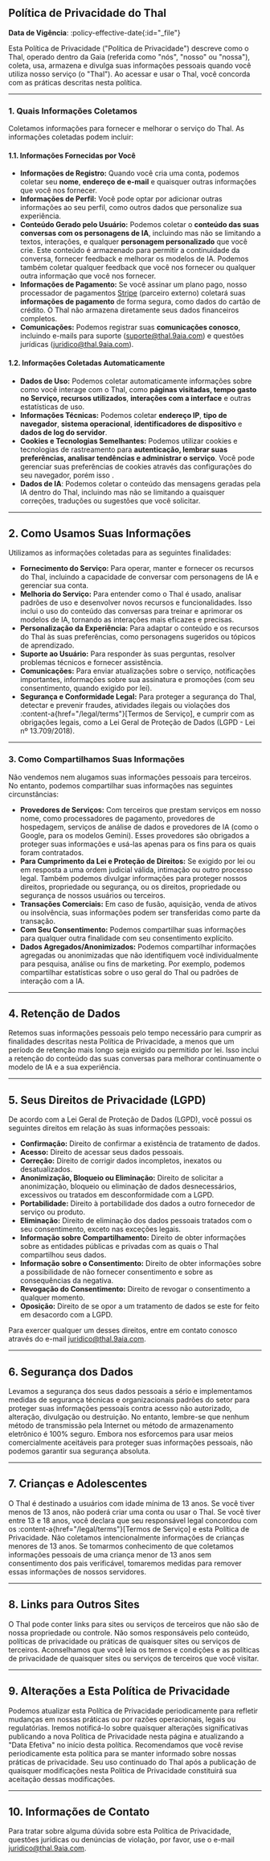 ## Política de Privacidade do Thal

**Data de Vigência**: :policy-effective-date{:id="_file"}

Esta Política de Privacidade ("Política de Privacidade") descreve como o Thal, operado dentro da Gaia (referida como "nós", "nosso" ou "nossa"), coleta, usa, armazena e divulga suas informações pessoais quando você utiliza nosso serviço (o "Thal"). Ao acessar e usar o Thal, você concorda com as práticas descritas nesta política.

---

### 1. Quais Informações Coletamos

Coletamos informações para fornecer e melhorar o serviço do Thal. As informações coletadas podem incluir:

#### 1.1. Informações Fornecidas por Você

* **Informações de Registro:** Quando você cria uma conta, podemos coletar seu **nome**, **endereço de e-mail** e quaisquer outras informações que você nos fornecer.
* **Informações de Perfil:** Você pode optar por adicionar outras informações ao seu perfil, como outros dados que personalize sua experiência.
* **Conteúdo Gerado pelo Usuário:** Podemos coletar o **conteúdo das suas conversas com os personagens de IA**, incluindo mas não se limitando a textos, interações, e qualquer **personagem personalizado** que você crie. Este conteúdo é armazenado para permitir a continuidade da conversa, fornecer feedback e melhorar os modelos de IA. Podemos também coletar qualquer feedback que você nos fornecer ou qualquer outra informação que você nos fornecer.
* **Informações de Pagamento:** Se você assinar um plano pago, nosso processador de pagamentos [Stripe](https://stripe.com/br/privacy) (parceiro externo) coletará suas **informações de pagamento** de forma segura, como dados do cartão de crédito. O Thal não armazena diretamente seus dados financeiros completos.
* **Comunicações:** Podemos registrar suas **comunicações conosco**, incluindo e-mails para suporte ([suporte@thal.9aia.com](mailto:suporte@thal.9aia.com)) e questões jurídicas ([juridico@thal.9aia.com](mailto:juridico@thal.9aia.com)).

#### 1.2. Informações Coletadas Automaticamente

* **Dados de Uso:** Podemos coletar automaticamente informações sobre como você interage com o Thal, como **páginas visitadas, tempo gasto no Serviço, recursos utilizados**, **interações com a interface** e outras estatísticas de uso.
* **Informações Técnicas:** Podemos coletar **endereço IP**, **tipo de navegador**, **sistema operacional**, **identificadores de dispositivo** e **dados de log do servidor**.
* **Cookies e Tecnologias Semelhantes:** Podemos utilizar cookies e tecnologias de rastreamento para **autenticação, lembrar suas preferências, analisar tendências e administrar o serviço**. Você pode gerenciar suas preferências de cookies através das configurações do seu navegador, porém isso .
* **Dados de IA**: Podemos coletar o conteúdo das mensagens geradas pela IA dentro do Thal, incluindo mas não se limitando a quaisquer correções, traduções ou sugestões que você solicitar.

---

## 2. Como Usamos Suas Informações

Utilizamos as informações coletadas para as seguintes finalidades:

* **Fornecimento do Serviço:** Para operar, manter e fornecer os recursos do Thal, incluindo a capacidade de conversar com personagens de IA e gerenciar sua conta.
* **Melhoria do Serviço:** Para entender como o Thal é usado, analisar padrões de uso e desenvolver novos recursos e funcionalidades. Isso inclui o uso do conteúdo das conversas para treinar e aprimorar os modelos de IA, tornando as interações mais eficazes e precisas.
* **Personalização da Experiência:** Para adaptar o conteúdo e os recursos do Thal às suas preferências, como personagens sugeridos ou tópicos de aprendizado.
* **Suporte ao Usuário:** Para responder às suas perguntas, resolver problemas técnicos e fornecer assistência.
* **Comunicações:** Para enviar atualizações sobre o serviço, notificações importantes, informações sobre sua assinatura e promoções (com seu consentimento, quando exigido por lei).
* **Segurança e Conformidade Legal:** Para proteger a segurança do Thal, detectar e prevenir fraudes, atividades ilegais ou violações dos :content-a{href="/legal/terms"}[Termos de Serviço], e cumprir com as obrigações legais, como a Lei Geral de Proteção de Dados (LGPD - Lei nº 13.709/2018).

---

### 3. Como Compartilhamos Suas Informações

Não vendemos nem alugamos suas informações pessoais para terceiros. No entanto, podemos compartilhar suas informações nas seguintes circunstâncias:

* **Provedores de Serviços:** Com terceiros que prestam serviços em nosso nome, como processadores de pagamento, provedores de hospedagem, serviços de análise de dados e provedores de IA (como o Google, para os modelos Gemini). Esses provedores são obrigados a proteger suas informações e usá-las apenas para os fins para os quais foram contratados.
* **Para Cumprimento da Lei e Proteção de Direitos:** Se exigido por lei ou em resposta a uma ordem judicial válida, intimação ou outro processo legal. Também podemos divulgar informações para proteger nossos direitos, propriedade ou segurança, ou os direitos, propriedade ou segurança de nossos usuários ou terceiros.
* **Transações Comerciais:** Em caso de fusão, aquisição, venda de ativos ou insolvência, suas informações podem ser transferidas como parte da transação.
* **Com Seu Consentimento:** Podemos compartilhar suas informações para qualquer outra finalidade com seu consentimento explícito.
* **Dados Agregados/Anonimizados:** Podemos compartilhar informações agregadas ou anonimizadas que não identifiquem você individualmente para pesquisa, análise ou fins de marketing. Por exemplo, podemos compartilhar estatísticas sobre o uso geral do Thal ou padrões de interação com a IA.

---

## 4. Retenção de Dados

Retemos suas informações pessoais pelo tempo necessário para cumprir as finalidades descritas nesta Política de Privacidade, a menos que um período de retenção mais longo seja exigido ou permitido por lei. Isso inclui a retenção do conteúdo das suas conversas para melhorar continuamente o modelo de IA e a sua experiência.

---

## 5. Seus Direitos de Privacidade (LGPD)

De acordo com a Lei Geral de Proteção de Dados (LGPD), você possui os seguintes direitos em relação às suas informações pessoais:

* **Confirmação:** Direito de confirmar a existência de tratamento de dados.
* **Acesso:** Direito de acessar seus dados pessoais.
* **Correção:** Direito de corrigir dados incompletos, inexatos ou desatualizados.
* **Anonimização, Bloqueio ou Eliminação:** Direito de solicitar a anonimização, bloqueio ou eliminação de dados desnecessários, excessivos ou tratados em desconformidade com a LGPD.
* **Portabilidade:** Direito à portabilidade dos dados a outro fornecedor de serviço ou produto.
* **Eliminação:** Direito de eliminação dos dados pessoais tratados com o seu consentimento, exceto nas exceções legais.
* **Informação sobre Compartilhamento:** Direito de obter informações sobre as entidades públicas e privadas com as quais o Thal compartilhou seus dados.
* **Informação sobre o Consentimento:** Direito de obter informações sobre a possibilidade de não fornecer consentimento e sobre as consequências da negativa.
* **Revogação do Consentimento:** Direito de revogar o consentimento a qualquer momento.
* **Oposição:** Direito de se opor a um tratamento de dados se este for feito em desacordo com a LGPD.

Para exercer qualquer um desses direitos, entre em contato conosco através do e-mail [juridico@thal.9aia.com](mailto:juridico@thal.9aia.com).

---

## 6. Segurança dos Dados

Levamos a segurança dos seus dados pessoais a sério e implementamos medidas de segurança técnicas e organizacionais padrões do setor para proteger suas informações pessoais contra acesso não autorizado, alteração, divulgação ou destruição. No entanto, lembre-se que nenhum método de transmissão pela Internet ou método de armazenamento eletrônico é 100% seguro. Embora nos esforcemos para usar meios comercialmente aceitáveis para proteger suas informações pessoais, não podemos garantir sua segurança absoluta.

---

## 7. Crianças e Adolescentes

O Thal é destinado a usuários com idade mínima de 13 anos. Se você tiver menos de 13 anos, não poderá criar uma conta ou usar o Thal. Se você tiver entre 13 e 18 anos, você declara que seu responsável legal concordou com os :content-a{href="/legal/terms"}[Termos de Serviço] e esta Política de Privacidade. Não coletamos intencionalmente informações de crianças menores de 13 anos. Se tomarmos conhecimento de que coletamos informações pessoais de uma criança menor de 13 anos sem consentimento dos pais verificável, tomaremos medidas para remover essas informações de nossos servidores.

---

## 8. Links para Outros Sites

O Thal pode conter links para sites ou serviços de terceiros que não são de nossa propriedade ou controle. Não somos responsáveis pelo conteúdo, políticas de privacidade ou práticas de quaisquer sites ou serviços de terceiros. Aconselhamos que você leia os termos e condições e as políticas de privacidade de quaisquer sites ou serviços de terceiros que você visitar.

---

## 9. Alterações a Esta Política de Privacidade

Podemos atualizar esta Política de Privacidade periodicamente para refletir mudanças em nossas práticas ou por razões operacionais, legais ou regulatórias. Iremos notificá-lo sobre quaisquer alterações significativas publicando a nova Política de Privacidade nesta página e atualizando a "Data Efetiva" no início desta política. Recomendamos que você revise periodicamente esta política para se manter informado sobre nossas práticas de privacidade. Seu uso continuado do Thal após a publicação de quaisquer modificações nesta Política de Privacidade constituirá sua aceitação dessas modificações.

---

## 10. Informações de Contato

Para tratar sobre alguma dúvida sobre esta Política de Privacidade, questões jurídicas ou denúncias de violação, por favor, use o e-mail [juridico@thal.9aia.com](mailto:juridico@thal.9aia.com).
